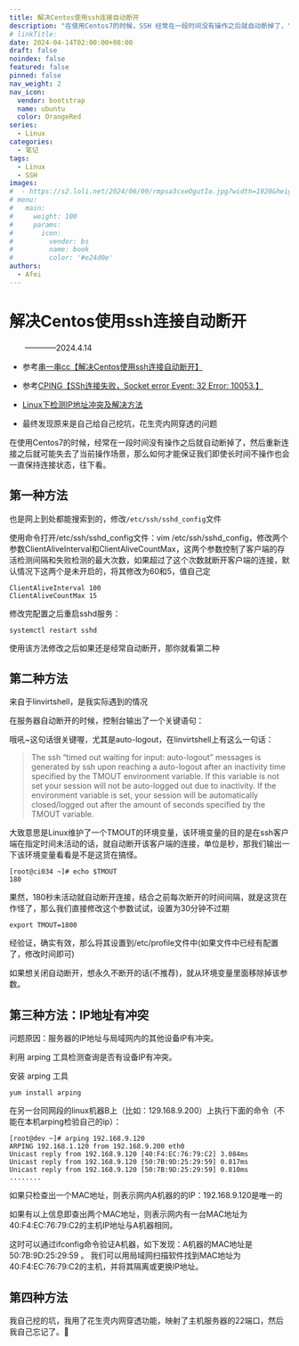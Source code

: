 ```yaml
---
title: 解决Centos使用ssh连接自动断开
description: "在使用Centos7的时候，SSH 经常在一段时间没有操作之后就自动断掉了，"
# linkTitle:
date: 2024-04-14T02:00:00+08:00
draft: false
noindex: false
featured: false
pinned: false
nav_weight: 2
nav_icon:
  vendor: bootstrap
  name: ubuntu
  color: OrangeRed
series:
  - Linux
categories:
  - 笔记
tags:
  - Linux
  - SSH
images:
#  - https://s2.loli.net/2024/06/09/rmpsa3cxeOgutIo.jpg?width=1920&height=1440
# menu:
#   main:
#     weight: 100
#     params:
#       icon:
#         vendor: bs
#         name: book
#         color: '#e24d0e'
authors:
  - Afei
---
```


# 解决Centos使用ssh连接自动断开

  　　————2024.4.14

* 参考[串一串cc【解决Centos使用ssh连接自动断开】](https://blog.csdn.net/luxiaoruo/article/details/111192061)

* 参考[CPING【SSh连接失败，Socket error Event: 32 Error: 10053.】](https://zhuanlan.zhihu.com/p/58336487)
* [Linux下检测IP地址冲突及解决方法](https://www.cnblogs.com/kevingrace/p/5984299.html)

* 最终发现原来是自己给自己挖坑，花生壳内网穿透的问题

在使用Centos7的时候，经常在一段时间没有操作之后就自动断掉了，然后重新连接之后就可能失去了当前操作场景，那么如何才能保证我们即使长时间不操作也会一直保持连接状态，往下看。

## 第一种方法
也是网上到处都能搜索到的，修改`/etc/ssh/sshd_config`文件

使用命令打开/etc/ssh/sshd_config文件：vim /etc/ssh/sshd_config，修改两个参数ClientAliveInterval和ClientAliveCountMax，这两个参数控制了客户端的存活检测间隔和失败检测的最大次数，如果超过了这个次数就断开客户端的连接，默认情况下这两个是未开启的，将其修改为60和5，值自己定
```
ClientAliveInterval 100
ClientAliveCountMax 15

```
修改完配置之后重启sshd服务：
```
systemctl restart sshd
```

使用该方法修改之后如果还是经常自动断开，那你就看第二种

## 第二种方法
来自于linvirtshell，是我实际遇到的情况

在服务器自动断开的时候，控制台输出了一个关键语句：



哦吼~这句话很关键喔，尤其是auto-logout，在linvirtshell上有这么一句话：

> The ssh “timed out waiting for input: auto-logout” messages is generated by ssh upon reaching a auto-logout after an inactivity time specified by the TMOUT environment variable. If this variable is not set your session will not be auto-logged out due to inactivity. If the environment variable is set, your session will be automatically closed/logged out after the amount of seconds specified by the TMOUT variable.

大致意思是Linux维护了一个TMOUT的环境变量，该环境变量的目的是在ssh客户端在指定时间未活动的话，就自动断开该客户端的连接，单位是秒，那我们输出一下该环境变量看看是不是这货在搞怪。
```
[root@ci034 ~]# echo $TMOUT
180
```
果然，180秒未活动就自动断开连接，结合之前每次断开的时间间隔，就是这货在作怪了，那么我们直接修改这个参数试试，设置为30分钟不过期
```
export TMOUT=1800
```
经验证，确实有效，那么将其设置到/etc/profile文件中(如果文件中已经有配置了，修改时间即可)

如果想关闭自动断开，想永久不断开的话(不推荐)，就从环境变量里面移除掉该参数。

## 第三种方法：IP地址有冲突

问题原因：服务器的IP地址与局域网内的其他设备IP有冲突。

利用 arping 工具检测查询是否有设备IP有冲突。

安装 arping 工具
```
yum install arping
```

在另一台同网段的linux机器B上（比如：129.168.9.200）上执行下面的命令（不能在本机arping检验自己的ip）：
```
[root@dev ~]# arping 192.168.9.120
ARPING 192.168.1.120 from 192.168.9.200 eth0
Unicast reply from 192.168.9.120 [40:F4:EC:76:79:C2] 3.084ms
Unicast reply from 192.168.9.120 [50:7B:9D:25:29:59] 0.817ms
Unicast reply from 192.168.9.120 [50:7B:9D:25:29:59] 0.810ms
........
```
如果只检查出一个MAC地址，则表示网内A机器的的IP：192.168.9.120是唯一的

如果有以上信息即查出两个MAC地址，则表示网内有一台MAC地址为40:F4:EC:76:79:C2的主机IP地址与A机器相同。

这时可以通过ifconfig命令验证A机器，如下发现：A机器的MAC地址是50:7B:9D:25:29:59 。
我们可以用局域网扫描软件找到MAC地址为40:F4:EC:76:79:C2的主机，并将其隔离或更换IP地址。

## 第四种方法

我自己挖的坑，我用了花生壳内网穿透功能，映射了主机服务器的22端口，然后我自己忘记了。:shit:
